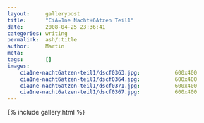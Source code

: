 ```yaml
---
layout:     gallerypost
title:      "CiA=1ne Nacht+6Atzen Teil1"
date:       2008-04-25 23:36:41
categories: writing
permalink:  ash/:title
author:     Martin
meta:
tags:       []
images:
    cia1ne-nacht6atzen-teil1/dscf0363.jpg:           600x400
    cia1ne-nacht6atzen-teil1/dscf0364.jpg:           600x400
    cia1ne-nacht6atzen-teil1/dscf0371.jpg:           600x400
    cia1ne-nacht6atzen-teil1/dscf0367.jpg:           600x400
---
```


{% include gallery.html %}
